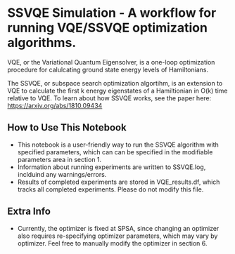 # SSVQE Simulation - A workflow for running VQE/SSVQE optimization algorithms.

VQE, or the Variational Quantum Eigensolver, is a one-loop optimization procedure for calulcating ground state energy levels of Hamiltonians.

The SSVQE, or subspace search optimization algortihm, is an extension to VQE to calculate the first k energy eigenstates of a Hamiltionian in O(k)
time relative to VQE. To learn about how SSVQE works, see the paper here: https://arxiv.org/abs/1810.09434

## How to Use This Notebook
- This notebook is a user-friendly way to run the SSVQE algorithm with specified parameters, which can can be specified in the 
modifiable parameters area in section 1. 
- Information about running experiments are written to SSVQE.log, inclduind any warnings/errors. 
- Results of completed experiments are stored in VQE_results.df, which tracks all completed experiments. Please do not modify this file.

## Extra Info
- Currently, the optimizer is fixed at SPSA, since changing an optimizer also requires re-specifying optimizer parameters, which may vary by optimizer. Feel free to manually modify the optimizer in section 6.  

